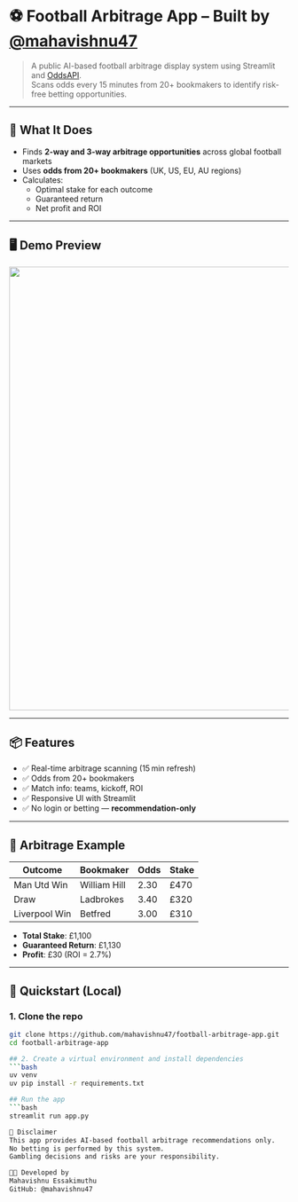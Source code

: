 # ⚽ Football Arbitrage App – Built by [@mahavishnu47](https://github.com/mahavishnu47)

> A public AI-based football arbitrage display system using Streamlit and [OddsAPI](https://the-odds-api.com).  
> Scans odds every 15 minutes from 20+ bookmakers to identify risk-free betting opportunities.

---

## 🧠 What It Does

- Finds **2-way and 3-way arbitrage opportunities** across global football markets
- Uses **odds from 20+ bookmakers** (UK, US, EU, AU regions)
- Calculates:
  - Optimal stake for each outcome
  - Guaranteed return
  - Net profit and ROI

---

## 🖥️ Demo Preview

<img src="https://user-images.githubusercontent.com/mahavishnu47/arbitrage-demo.png" width="800"/>

---

## 📦 Features

- ✅ Real-time arbitrage scanning (15 min refresh)
- ✅ Odds from 20+ bookmakers
- ✅ Match info: teams, kickoff, ROI
- ✅ Responsive UI with Streamlit
- ✅ No login or betting — **recommendation-only**

---

## 🧮 Arbitrage Example

| Outcome        | Bookmaker     | Odds | Stake  |
|----------------|----------------|------|--------|
| Man Utd Win    | William Hill   | 2.30 | £470   |
| Draw           | Ladbrokes      | 3.40 | £320   |
| Liverpool Win  | Betfred        | 3.00 | £310   |

- **Total Stake**: £1,100  
- **Guaranteed Return**: £1,130  
- **Profit**: £30 (ROI = 2.7%)

---

## 🚀 Quickstart (Local)

### 1. Clone the repo

```bash
git clone https://github.com/mahavishnu47/football-arbitrage-app.git
cd football-arbitrage-app

## 2. Create a virtual environment and install dependencies
```bash
uv venv
uv pip install -r requirements.txt

## Run the app
```bash
streamlit run app.py

📜 Disclaimer
This app provides AI-based football arbitrage recommendations only.
No betting is performed by this system.
Gambling decisions and risks are your responsibility.

🧑‍💻 Developed by
Mahavishnu Essakimuthu
GitHub: @mahavishnu47
